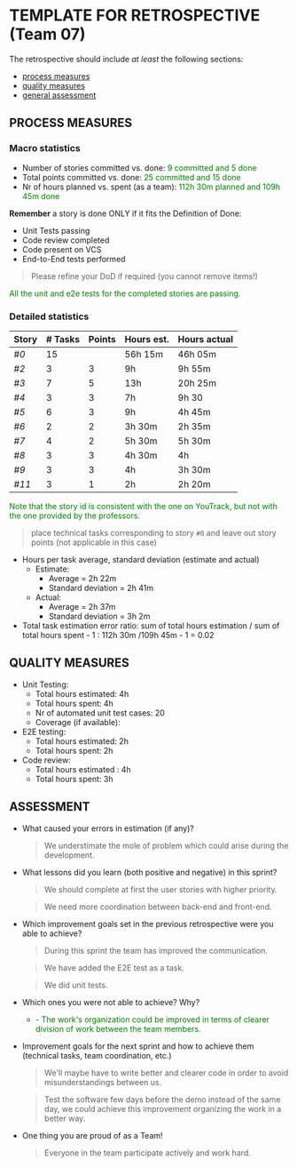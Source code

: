 TEMPLATE FOR RETROSPECTIVE (Team 07)
=====================================

The retrospective should include _at least_ the following
sections:

- [process measures](#process-measures)
- [quality measures](#quality-measures)
- [general assessment](#assessment)

## PROCESS MEASURES 

### Macro statistics

- Number of stories committed vs. done:<span style="color:green"> 9 committed and 5 done
- Total points committed vs. done: <span style="color:green">25 committed and 15 done
- Nr of hours planned vs. spent (as a team):<span style="color:green"> 112h 30m planned and 109h 45m done

**Remember** a story is done ONLY if it fits the Definition of Done:

- Unit Tests passing
- Code review completed
- Code present on VCS
- End-to-End tests performed

> Please refine your DoD if required (you cannot remove items!)


<span style="color:green">
All the unit and e2e tests for the completed stories are passing.
</span>

### Detailed statistics



| Story  | # Tasks | Points | Hours est. | Hours actual |
|--------|---------|--------|------------|--------------|
| _#0_   |15       |       |    56h 15m      |       46h 05m       |
| _#2_   | 3      |  3      |      9h      |     9h 55m         |
|   _#3_ | 7        |   5     |    13h        |   20h 25m           |
|   _#4_|3         |   3     |      7h      |   9h 30          |
| _#5_  | 6        |  3      |    9h        |      4h 45m        |
| _#6_  | 2        |  2      |    3h 30m       |      2h 35m        |
| _#7_  | 4        |  2      |    5h 30m        |      5h 30m        |
|   _#8_| 3        |  3      |        4h 30m    |        4h      |
|   _#9_| 3        |  3      |        4h    |        3h 30m      |
|   _#11_| 3        |  1      |        2h    |        2h 20m      |
   

<span style="color:green">
Note that the story id is consistent with the one on YouTrack, but not with the one provided by the professors.
</span>



> place technical tasks corresponding to story `#0` and leave out story points (not applicable in this case)

- Hours per task average, standard deviation (estimate and actual)
  - Estimate:
    - Average = 2h 22m
    - Standard deviation = 2h 41m
  - Actual:
    - Average = 2h 37m
    - Standard deviation = 3h 2m
- Total task estimation error ratio: sum of total hours estimation / sum of total hours spent - 1 : 112h 30m /109h 45m - 1 = 0.02

  
## QUALITY MEASURES 

- Unit Testing:
  - Total hours estimated: 4h
  - Total hours spent: 4h
  - Nr of automated unit test cases: 20
  - Coverage (if available): 
- E2E testing:
  - Total hours estimated: 2h
  - Total hours spent: 2h
- Code review:
  - Total hours estimated : 4h
  - Total hours spent: 3h
  


## ASSESSMENT

- What caused your errors in estimation (if any)?

  > We understimate the mole of problem which could arise during the development.


- What lessons did you learn (both positive and negative) in this sprint?
  > We should complete at first the user stories with higher priority.

  > We need more coordination between back-end and front-end.

- Which improvement goals set in the previous retrospective were you able to achieve? 
  
  > During this sprint the team has improved the communication.
  
  > We have added the E2E test as a task.
  
  > We did unit tests.
  
- Which ones you were not able to achieve? Why?
  - <span style="color:green"> - The work's organization could be improved in terms of clearer division of work between the team members.

- Improvement goals for the next sprint and how to achieve them (technical tasks, team coordination, etc.)

  > We'll maybe have to write better and clearer code in order to avoid misunderstandings between us.

  > Test the software few days before the demo instead of the same day, we could achieve this improvement organizing the work in a better way.
  

- One thing you are proud of as a Team!

  > Everyone in the team participate actively and work hard.
